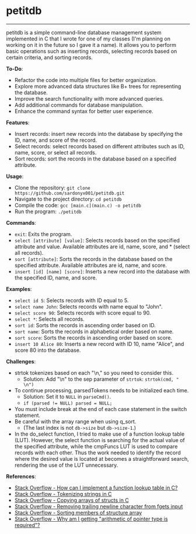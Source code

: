 # petitdb

---

petitdb is a simple command-line database management system implemented in C that I wrote for one of my classes (I'm planning on working on it in the future so I gave it a name). It allows you to perform basic operations such as inserting records, selecting records based on certain criteria, and sorting records.

**To-Do**:

* Refactor the code into multiple files for better organization.
* Explore more advanced data structures like B+ trees for representing the database.
* Improve the search functionality with more advanced queries.
* Add additional commands for database manipulation.
* Enhance the command syntax for better user experience.

**Features**:

* Insert records: insert new records into the database by specifying the ID, name, and score of the record.
* Select records: select records based on different attributes such as ID, name, score, or select all records.
* Sort records: sort the records in the database based on a specified attribute.

**Usage**:

* Clone the repository: `git clone https://github.com/sardonyx001/petitdb.git`
* Navigate to the project directory: `cd petitdb`
* Compile the code: `gcc [main.c](main.c) -o petitdb`
* Run the program: `./petitdb`

**Commands**:

* `exit`: Exits the program.
* `select [attribute] [value]`: Selects records based on the specified attribute and value. Available attributes are id, name, score, and * (select all records).
* `sort [attribute]`: Sorts the records in the database based on the specified attribute. Available attributes are id, name, and score.
* `insert [id] [name] [score]`: Inserts a new record into the database with the specified ID, name, and score.

**Examples**:

* `select id 5`: Selects records with ID equal to 5.
* `select name John`: Selects records with name equal to "John".
* `select score 90`: Selects records with score equal to 90.
* `select *`: Selects all records.
* `sort id`: Sorts the records in ascending order based on ID.
* `sort name`: Sorts the records in alphabetical order based on name.
* `sort score`: Sorts the records in ascending order based on score.
* `insert 10 Alice 80`: Inserts a new record with ID 10, name "Alice", and score 80 into the database.

**Challenges**:

* strtok tokenizes based on each "\n," so you need to consider this.
  * Solution: Add "\n" to the sep parameter of `strtok`: `strtok(cmd, " \n")`
* To continue processing, parsedTokens needs to be initialized each time.
  * Solution: Set it to `NULL` in `parseCmd()`.
  * `if (parsed != NULL) parsed = NULL;`
* You must include break at the end of each case statement in the switch statement.
* Be careful with the array range when using q_sort.
  * (The last index is not `db->size` but `db->size-1`.)
* In the do_select function, I tried to make use of a function lookup table (LUT). However, the select function is searching for the actual value of the specified attribute, while the cmpFuncs LUT is used to compare records with each other. Thus the work needed to identify the record where the desired value is located at becomes a straightforward search, rendering the use of the LUT unnecessary.

**References**:

* [Stack Overflow - How can I implement a function lookup table in C?](https://stackoverflow.com/questions/66108949/how-can-i-implement-a-function-lookup-table-in-c
)
* [Stack Overflow - Tokenizing strings in C](https://stackoverflow.com/questions/266357/tokenizing-strings-in-c)
* [Stack Overflow - Copying arrays of structs in C](https://stackoverflow.com/questions/1693853/copying-arrays-of-structs-in-c)
* [Stack Overflow - Removing trailing newline character from fgets input](https://stackoverflow.com/questions/2693776/removing-trailing-newline-character-from-fgets-input)
* [Stack Overflow - Sorting members of structure array](https://stackoverflow.com/questions/13372688/sorting-members-of-structure-array)
* [Stack Overflow - Why am I getting "arithmetic of pointer type is required"?](https://stackoverflow.com/questions/9594427/why-am-i-getting-arithmetic-of-pointer-type-is-required)
